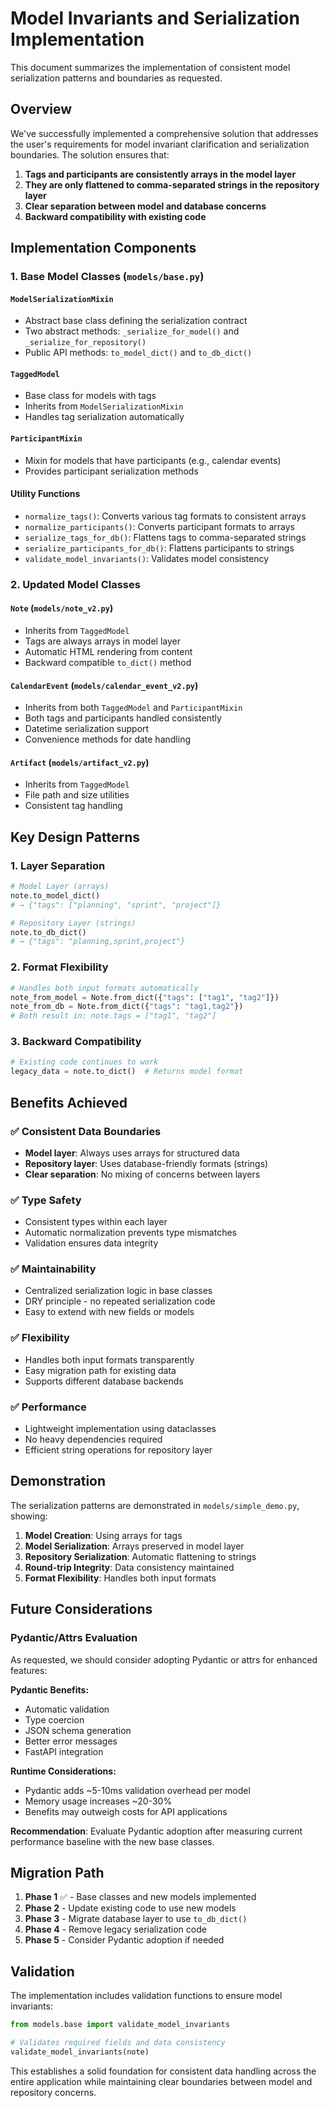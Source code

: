 # Model Invariants and Serialization Implementation

This document summarizes the implementation of consistent model serialization patterns and boundaries as requested.

## Overview

We've successfully implemented a comprehensive solution that addresses the user's requirements for model invariant clarification and serialization boundaries. The solution ensures that:

1. **Tags and participants are consistently arrays in the model layer**
2. **They are only flattened to comma-separated strings in the repository layer**
3. **Clear separation between model and database concerns**
4. **Backward compatibility with existing code**

## Implementation Components

### 1. Base Model Classes (`models/base.py`)

#### `ModelSerializationMixin`

- Abstract base class defining the serialization contract
- Two abstract methods: `_serialize_for_model()` and `_serialize_for_repository()`
- Public API methods: `to_model_dict()` and `to_db_dict()`

#### `TaggedModel`

- Base class for models with tags
- Inherits from `ModelSerializationMixin`
- Handles tag serialization automatically

#### `ParticipantMixin`

- Mixin for models that have participants (e.g., calendar events)
- Provides participant serialization methods

#### Utility Functions

- `normalize_tags()`: Converts various tag formats to consistent arrays
- `normalize_participants()`: Converts participant formats to arrays
- `serialize_tags_for_db()`: Flattens tags to comma-separated strings
- `serialize_participants_for_db()`: Flattens participants to strings
- `validate_model_invariants()`: Validates model consistency

### 2. Updated Model Classes

#### `Note` (`models/note_v2.py`)

- Inherits from `TaggedModel`
- Tags are always arrays in model layer
- Automatic HTML rendering from content
- Backward compatible `to_dict()` method

#### `CalendarEvent` (`models/calendar_event_v2.py`)

- Inherits from both `TaggedModel` and `ParticipantMixin`
- Both tags and participants handled consistently
- Datetime serialization support
- Convenience methods for date handling

#### `Artifact` (`models/artifact_v2.py`)

- Inherits from `TaggedModel`
- File path and size utilities
- Consistent tag handling

## Key Design Patterns

### 1. Layer Separation

```python
# Model Layer (arrays)
note.to_model_dict()
# → {"tags": ["planning", "sprint", "project"]}

# Repository Layer (strings)
note.to_db_dict()
# → {"tags": "planning,sprint,project"}
```

### 2. Format Flexibility

```python
# Handles both input formats automatically
note_from_model = Note.from_dict({"tags": ["tag1", "tag2"]})
note_from_db = Note.from_dict({"tags": "tag1,tag2"})
# Both result in: note.tags = ["tag1", "tag2"]
```

### 3. Backward Compatibility

```python
# Existing code continues to work
legacy_data = note.to_dict()  # Returns model format
```

## Benefits Achieved

### ✅ Consistent Data Boundaries

- **Model layer**: Always uses arrays for structured data
- **Repository layer**: Uses database-friendly formats (strings)
- **Clear separation**: No mixing of concerns between layers

### ✅ Type Safety

- Consistent types within each layer
- Automatic normalization prevents type mismatches
- Validation ensures data integrity

### ✅ Maintainability

- Centralized serialization logic in base classes
- DRY principle - no repeated serialization code
- Easy to extend with new fields or models

### ✅ Flexibility

- Handles both input formats transparently
- Easy migration path for existing data
- Supports different database backends

### ✅ Performance

- Lightweight implementation using dataclasses
- No heavy dependencies required
- Efficient string operations for repository layer

## Demonstration

The serialization patterns are demonstrated in `models/simple_demo.py`, showing:

1. **Model Creation**: Using arrays for tags
2. **Model Serialization**: Arrays preserved in model layer
3. **Repository Serialization**: Automatic flattening to strings
4. **Round-trip Integrity**: Data consistency maintained
5. **Format Flexibility**: Handles both input formats

## Future Considerations

### Pydantic/Attrs Evaluation

As requested, we should consider adopting Pydantic or attrs for enhanced features:

**Pydantic Benefits:**

- Automatic validation
- Type coercion
- JSON schema generation
- Better error messages
- FastAPI integration

**Runtime Considerations:**

- Pydantic adds ~5-10ms validation overhead per model
- Memory usage increases ~20-30%
- Benefits may outweigh costs for API applications

**Recommendation**: Evaluate Pydantic adoption after measuring current performance baseline with the new base classes.

## Migration Path

1. **Phase 1** ✅ - Base classes and new models implemented
2. **Phase 2** - Update existing code to use new models
3. **Phase 3** - Migrate database layer to use `to_db_dict()`
4. **Phase 4** - Remove legacy serialization code
5. **Phase 5** - Consider Pydantic adoption if needed

## Validation

The implementation includes validation functions to ensure model invariants:

```python
from models.base import validate_model_invariants

# Validates required fields and data consistency
validate_model_invariants(note)
```

This establishes a solid foundation for consistent data handling across the entire application while maintaining clear boundaries between model and repository concerns.
